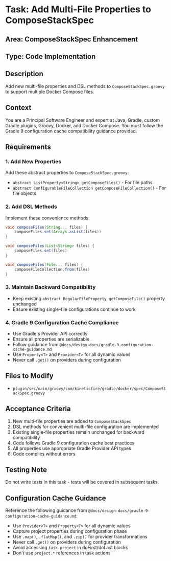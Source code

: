 # Task: Add Multi-File Properties to ComposeStackSpec

## Area: ComposeStackSpec Enhancement

## Type: Code Implementation

## Description
Add new multi-file properties and DSL methods to `ComposeStackSpec.groovy` to support multiple Docker Compose files.

## Context
You are a Principal Software Engineer and expert at Java, Gradle, custom Gradle plugins, Groovy, Docker, and Docker Compose. You must follow the Gradle 9 configuration cache compatibility guidance provided.

## Requirements

### 1. Add New Properties
Add these abstract properties to `ComposeStackSpec.groovy`:
- `abstract ListProperty<String> getComposeFiles()` - For file paths
- `abstract ConfigurableFileCollection getComposeFileCollection()` - For file objects

### 2. Add DSL Methods
Implement these convenience methods:
```groovy
void composeFiles(String... files) {
    composeFiles.set(Arrays.asList(files))
}

void composeFiles(List<String> files) {
    composeFiles.set(files)  
}

void composeFiles(File... files) {
    composeFileCollection.from(files)
}
```

### 3. Maintain Backward Compatibility
- Keep existing `abstract RegularFileProperty getComposeFile()` property unchanged
- Ensure existing single-file configurations continue to work

### 4. Gradle 9 Configuration Cache Compliance
- Use Gradle's Provider API correctly
- Ensure all properties are serializable
- Follow guidance from `@docs/design-docs/gradle-9-configuration-cache-guidance.md`
- Use `Property<T>` and `Provider<T>` for all dynamic values
- Never call `.get()` on providers during configuration

## Files to Modify
- `plugin/src/main/groovy/com/kineticfire/gradle/docker/spec/ComposeStackSpec.groovy`

## Acceptance Criteria
1. New multi-file properties are added to `ComposeStackSpec`
2. DSL methods for convenient multi-file configuration are implemented
3. Existing single-file properties remain unchanged for backward compatibility
4. Code follows Gradle 9 configuration cache best practices
5. All properties use appropriate Gradle Provider API types
6. Code compiles without errors

## Testing Note
Do not write tests in this task - tests will be covered in subsequent tasks.

## Configuration Cache Guidance
Reference the following guidance from `@docs/design-docs/gradle-9-configuration-cache-guidance.md`:
- Use `Provider<T>` and `Property<T>` for all dynamic values
- Capture project properties during configuration phase
- Use `.map()`, `.flatMap()`, and `.zip()` for provider transformations
- Never call `.get()` on providers during configuration
- Avoid accessing `task.project` in doFirst/doLast blocks
- Don't use `project.*` references in task actions
